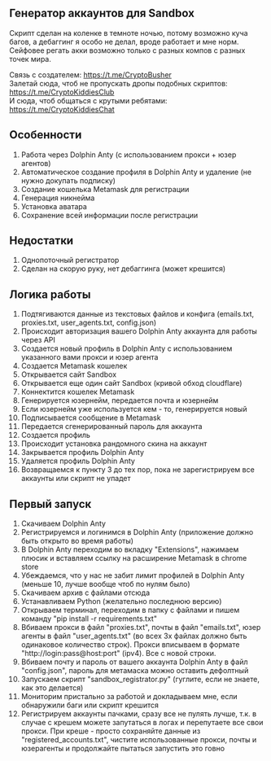 ## Генератор аккаунтов для Sandbox
Скрипт сделан на коленке в темноте ночью, потому возможно куча багов, а дебаггинг я особо не делал, вроде работает и мне норм. Сейфовее регать акки возможно только с разных компов с разных точек мира.

Связь с создателем: https://t.me/CryptoBusher <br>
Залетай сюда, чтоб не пропускать дропы подобных скриптов: https://t.me/CryptoKiddiesClub <br>
И сюда, чтоб общаться с крутыми ребятами: https://t.me/CryptoKiddiesChat <br>

## Особенности
1. Работа через Dolphin Anty (с использованием прокси + юзер агентов)
2. Автоматическое создание профиля в Dolphin Anty и удаление (не нужно докупать подписку)
3. Создание кошелька Metamask для регистрации
4. Генерация никнейма
5. Установка аватара
6. Сохранение всей информации после регистрации

## Недостатки
1. Однопоточный регистратор
2. Сделан на скорую руку, нет дебаггинга (может крешится)

## Логика работы
1. Подтягиваются данные из текстовых файлов и конфига (emails.txt, proxies.txt, user_agents.txt, config.json)
2. Происходит авторизация вашего Dolphin Anty аккаунта для работы через API
3. Создается новый профиль в Dolphin Anty с использованием указанного вами прокси и юзер агента
4. Создается Metamask кошелек
5. Открывается сайт Sandbox
6. Открывается еще один сайт Sandbox (кривой обход cloudflare)
7. Коннектится кошелек Metamask
8. Генерируется юзернейм, передается почта и юзернейм
9. Если юзернейм уже используется кем - то, генерируется новый
10. Подписывается сообщение в Metamask
11. Передается сгенерированный пароль для аккаунта
12. Создается профиль
13. Происходит установка рандомного скина на аккаунт
14. Закрывается профиль Dolphin Anty
15. Удаляется профиль Dolphin Anty
16. Возвращаемся к пункту 3 до тех пор, пока не зарегистрируем все аккаунты или скрипт не упадет

## Первый запуск
1. Скачиваем Dolphin Anty
2. Регистрируемся и логинимся в Dolphin Anty (приложение должно быть открыто во время работы)
3. В Dolphin Anty переходим во вкладку "Extensions", нажимаем плюсик и вставляем ссылку на расширение Metamask в chrome store
4. Убеждаемся, что у нас не забит лимит профилей в Dolphin Anty (меньше 10, лучше вообще чтоб по нулям было)
4. Скачиваем архив с файлами отсюда
5. Устанавливаем Python (желательно последнюю версию)
6. Открываем терминал, переходим в папку с файлами и пишем команду "pip install -r requirements.txt"
7. Вбиваем прокси в файл "proxies.txt", почты в файл "emails.txt", юзер агенты в файл "user_agents.txt" (во всех 3х файлах должно быть одинаковое количество строк). Прокси вписываем в формате "http://login:pass@host:port" (ipv4). Все с новой строки.
8. Вбиваем почту и пароль от вашего аккаунта Dolphin Anty в файл "config.json", пароль для метамаска можно оставить дефолтный
9. Запускаем скрипт "sandbox_registrator.py" (гуглите, если не знаете, как это делается)
10. Мониторим пристально за работой и докладываем мне, если обнаружили баги или скрипт крешится
11. Регистрируем аккаунты пачками, сразу все не пулять лучше, т.к. в случае с крешем можете запутаться в логах и перепутаете все свои прокси. При креше - просто сохраняйте данные из "registered_accounts.txt", чистите использованные прокси, почты и юзерагенты и продолжайте пытаться запустить это говно
